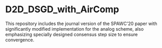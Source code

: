 # D2D_DSGD_with_AirComp
This repository includes the journal version of the SPAWC'20 paper with significantly modified implementation for the analog scheme, also emphasizing specially designed consensus step size to ensure convergence.
